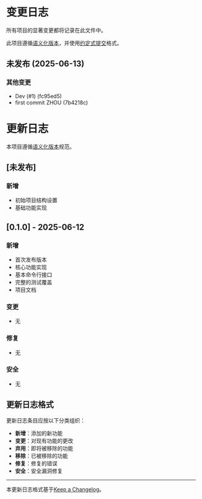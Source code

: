 # 变更日志

所有项目的显著变更都将记录在此文件中。

此项目遵循[语义化版本](https://semver.org/lang/zh-CN/)，并使用[约定式提交](https://www.conventionalcommits.org/zh-hans/)格式。
## 未发布 (2025-06-13)

### 其他变更

* Dev (#1) (fc95ed5)
* first commit ZHOU (7b4218c)



# 更新日志

本项目遵循[语义化版本](https://semver.org/lang/zh-CN/)规范。

## [未发布]

### 新增

- 初始项目结构设置
- 基础功能实现

## [0.1.0] - 2025-06-12

### 新增

- 首次发布版本
- 核心功能实现
- 基本命令行接口
- 完整的测试覆盖
- 项目文档

### 变更

- 无

### 修复

- 无

### 安全

- 无

## 更新日志格式

更新日志条目应按以下分类组织：

- **新增**：添加的新功能
- **变更**：对现有功能的更改
- **弃用**：即将被移除的功能
- **移除**：已被移除的功能
- **修复**：修复的错误
- **安全**：安全漏洞修复

----

本更新日志格式基于[Keep a Changelog](https://keepachangelog.com/zh-CN/1.0.0/)。
